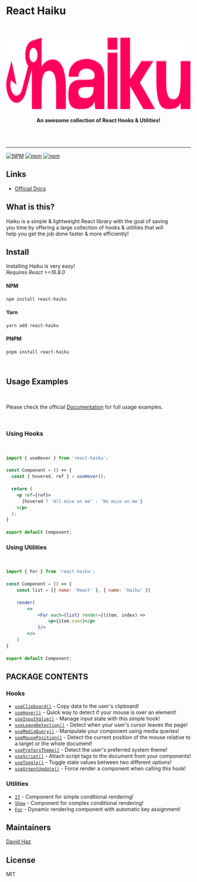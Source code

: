 # React Haiku

<div align="center">
	<br>
	<br>
	<img src="./media/haiku.svg" alt="react-haiku" height="200">
	<br>
	<br>
	<b>An awesome collection of React Hooks & Utilities!</b>
	<br>
	<br>
	<br>
	<br>
	<hr>
</div>

[![NPM](https://img.shields.io/npm/l/react-haiku)](https://github.com/DavidHDev/react-haiku/blob/main/LICENSE.md)
[![npm](https://img.shields.io/npm/v/react-haiku)](https://www.npmjs.com/package/react-haiku)
[![npm](https://img.shields.io/npm/dm/react-haiku)](https://www.npmjs.com/package/react-haiku)

## Links

- [Official Docs](https://reacthaiku.online/)

## What is this?

Haiku is a simple & lightweight React library with the goal of saving<br>
you time by offering a large collection of hooks & utilities that will<br>
help you get the job done faster & more efficiently!

## Install

Installing Haiku is very easy! <br>
*Requires React >=16.8.0*
<br>

#### NPM
```sh
npm install react-haiku
```

#### Yarn
```sh
yarn add react-haiku
```
#### PNPM
```sh
pnpm install react-haiku
```
<br>

## Usage Examples
<br>

Please check the official [Documentation](https://reacthaiku.online/) for full usage examples.

<br>

### Using Hooks
<br>

```jsx
import { useHover } from 'react-haiku';

const Component = () => {
  const { hovered, ref } = useHover();

  return (
    <p ref={ref}>
      {hovered ? 'All mice on me' : 'No mice on me'}
    </p>
  );
}

export default Component;
```

### Using Utilities
<br>

```jsx
import { For } from 'react-haiku';

const Component = () => {
    const list = [{ name: 'React' }, { name: 'Haiku' }]

    render(
        <>
        	<For each={list} render={(item, index) =>
		        <p>{item.name}</p>
	        }/>
        </>
    )
}

export default Component;
```

## PACKAGE CONTENTS

### Hooks

- [`useClipboard()`](https://reacthaiku.online/docs/hooks/useClipboard) - Copy data to the user's clipboard!
- [`useHover()`](https://reacthaiku.online/docs/hooks/useHover) - Quick way to detect if your mouse is over an element!
- [`useInputValue()`](https://reacthaiku.online/docs/hooks/useInputValue) - Manage input state with this simple hook!
- [`useLeaveDetection()`](https://reacthaiku.online/docs/hooks/useLeaveDetection) - Detect when your user's cursor leaves the page!
- [`useMediaQuery()`](https://reacthaiku.online/docs/hooks/useMediaQuery) - Manipulate your component using media queries!
- [`useMousePosition()`](https://reacthaiku.online/docs/hooks/useMousePosition) - Detect the current position of the mouse relative to a target or the whole document!
- [`usePrefersTheme()`](https://reacthaiku.online/docs/hooks/usePrefersTheme) - Detect the user's preferred system theme!
- [`useScript()`](https://reacthaiku.online/docs/hooks/useScript) - Attach script tags to the document from your components!
- [`useToggle()`](https://reacthaiku.online/docs/hooks/useToggle) - Toggle state values between two different options!
- [`useUrgentUpdate()`](https://reacthaiku.online/docs/hooks/useUrgentUpdate) - Force render a component when calling this hook!

### Utilities

- [`If`](https://reacthaiku.online/docs/utilities/if) - Component for simple conditional rendering!
- [`Show`](https://reacthaiku.online/docs/utilities/show) - Component for complex conditional rendering!
- [`For`](https://reacthaiku.online/docs/utilities/for) - Dynamic rendering component with automatic key assignment!

## Maintainers

[David Haz](https://github.com/DavidHDev)

## License

MIT

